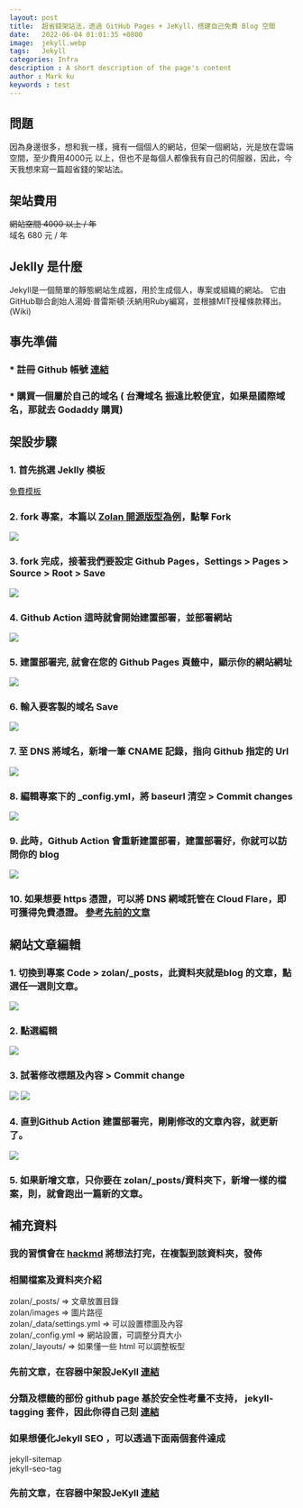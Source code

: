 ```yaml
---
layout: post
title:  超省錢架站法，透過 GitHub Pages + JeKyll，搭建自己免費 Blog 空間
date:   2022-06-04 01:01:35 +0800
image:  jekyll.webp
tags:   Jekyll
categories: Infra
description : A short description of the page's content
author : Mark ku
keywords : test
---
```

## 問題
因為身邊很多，想和我一樣，擁有一個個人的網站，但架一個網站，光是放在雲端空間，至少費用4000元 以上，但也不是每個人都像我有自己的伺服器，因此，今天我想來寫一篇超省錢的架站法。

## 架站費用
~~網站空間 4000 以上 / 年~~  
域名  680 元 / 年
## Jeklly 是什麼 
Jekyll是一個簡單的靜態網站生成器，用於生成個人，專案或組織的網站。 它由GitHub聯合創始人湯姆·普雷斯頓·沃納用Ruby編寫，並根據MIT授權條款釋出。 (Wiki)

## 事先準備
### * 註冊 Github 帳號 [連結](https://github.com/)
### * 購買一個屬於自己的域名 ( 台灣域名 振遠比較便宜，如果是國際域名，那就去 Godaddy 購買)

## 架設步驟
### 1. 首先挑選 Jeklly 模板
[免費模板](http://jekyllthemes.org/)  

### 2. fork 專案，本篇以 [Zolan 開源版型為例](https://github.com/artemsheludko/zolan)，點擊 Fork
![](https://i.imgur.com/ky411PL.png)

### 3. fork 完成，接著我們要設定 Github Pages，Settings > Pages > Source > Root > Save
![](https://i.imgur.com/AUcLezJ.png)

### 4. Github Action 這時就會開始建置部署，並部署網站
![](https://i.imgur.com/b4QB0r1.png)

### 5. 建置部署完, 就會在您的 Github Pages 頁籤中，顯示你的網站網址
![](https://i.imgur.com/GaLkQnI.png)

### 6. 輸入要客製的域名 Save
![](https://i.imgur.com/CTzYhPb.png)

### 7. 至 DNS 將域名，新增一筆 CNAME 記錄，指向 Github 指定的 Url
![](https://i.imgur.com/vjYI98c.png)

### 8. 編輯專案下的 _config.yml，將 baseurl 清空 > Commit changes
![](https://i.imgur.com/3jOMt4l.png)

### 9. 此時，Github Action 會重新建置部署，建置部署好，你就可以訪問你的 blog 
![](https://i.imgur.com/NJtReZL.png)
### 10. 如果想要 https 憑證，可以將 DNS 網域託管在 Cloud Flare，即可獲得免費憑證。 [參考先前的文章](https://blog.markkulab.net/2021/10/27/clould-flare-cdn/)

## 網站文章編輯
### 1. 切換到專案 Code >  zolan/_posts，此資料夾就是blog 的文章，點選任一選則文章。
![](https://i.imgur.com/A6dAj0i.png)
### 2. 點選編輯
![](https://i.imgur.com/9e8x5nW.png)

### 3. 試著修改標題及內容 > Commit change
![](https://i.imgur.com/ayFRoWo.png)
![](https://i.imgur.com/GBXx63t.png)

### 4. 直到Github Action 建置部署完，剛剛修改的文章內容，就更新了。
![](https://i.imgur.com/SwKXUxO.png)

### 5. 如果新增文章，只你要在 zolan/_posts/資料夾下，新增一樣的檔案，則，就會跑出一篇新的文章。

## 補充資料
### 我的習慣會在 [hackmd](https://hackmd.io/) 將想法打完，在複製到該資料夾，發佈
### 相關檔案及資料夾介紹
zolan/_posts/ => 文章放置目錄  
zolan/images => 圖片路徑  
zolan/_data/settings.yml => 可以設置標圖及內容  
zolan/_config.yml => 網站設置，可調整分頁大小  
zolan/_layouts/ => 如果懂一些 html 可以調整板型  
### 先前文章，在容器中架設JeKyll [連結](https://blog.markkulab.net/2021/04/14/Jekyll-Markdown-Blog/)
### 分類及標籤的部份 github page 基於安全性考量不支持， jekyll-tagging 套件，因此你得自己刻 [連結](http://bunchpost.site/jekyll/2018/07/08/step-jekyll-category-in-3teps.html?fbclid=IwAR0h4BIf-k5HgAOs--E8LYWTmVUyFdst1KzDecFJ2qaGjC13Gr3-n14Yu_o#%E5%88%9B%E5%BB%BA%E4%B8%80%E4%B8%AA%E5%88%86%E7%B1%BB%E9%A1%B5%E9%9D%A2)
### 如果想優化Jekyll SEO ，可以透過下面兩個套件達成
jekyll-sitemap  
jekyll-seo-tag  
### 先前文章，在容器中架設JeKyll [連結](https://blog.markkulab.net/2021/04/14/Jekyll-Markdown-Blog/)
